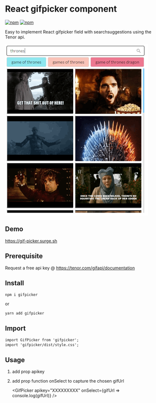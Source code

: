 # React gifpicker component

[![npm](https://img.shields.io/static/v1?label=npm&message=v1.1.0&color=informational)](https://www.npmjs.com/package/gifpicker)
[![npm](https://img.shields.io/static/v1?label=minified%20size&message=80,08%20kB&color=success)](https://www.npmjs.com/package/gifpicker)

Easy to implement React gifpicker field with searchsuggestions using the Tenor api.

![alt text](https://raw.githubusercontent.com/verhulstd/gifpicker/npm-library/shot.png "Component screenshot")

## Demo

https://gif-picker.surge.sh

## Prerequisite

Request a free api key @ https://tenor.com/gifapi/documentation

## Install

    npm i gifpicker

or

    yarn add gifpicker

## Import

    import GifPicker from 'gifpicker';
    import 'gifpicker/dist/style.css';

## Usage

1.  add prop apikey
2.  add prop function onSelect to capture the chosen gifUrl

    <GifPicker apikey="XXXXXXXXX" onSelect={gifUrl => console.log(gifUrl)} />
